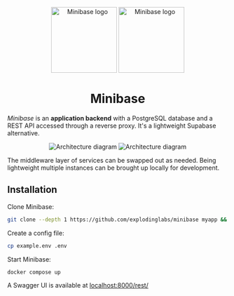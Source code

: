 <p align="center">
  <img alt="Minibase logo" height="150" src="https://github.com/explodinglabs/minibase/blob/main/.images/logo-light.png?raw=true#gh-light-mode-only" />
  <img alt="Minibase logo" height="150" src="https://github.com/explodinglabs/minibase/blob/main/.images/logo-dark.png?raw=true#gh-dark-mode-only" />
</p>

<h1 align="center">
  Minibase
</h1>

_Minibase_ is an **application backend** with a PostgreSQL database and a REST
API accessed through a reverse proxy. It's a lightweight Supabase alternative.

<p align="center">
  <img alt="Architecture diagram" src="https://github.com/explodinglabs/minibase/blob/main/.images/architecture-light.svg?raw=true#gh-light-mode-only" />
  <img alt="Architecture diagram" src="https://github.com/explodinglabs/minibase/blob/main/.images/architecture-dark.svg?raw=true#gh-dark-mode-only" />
</p>

The middleware layer of services can be swapped out as needed. Being
lightweight multiple instances can be brought up locally for development.

## Installation

Clone Minibase:

```sh
git clone --depth 1 https://github.com/explodinglabs/minibase myapp && cd myapp
```

Create a config file:

```sh
cp example.env .env
```

Start Minibase:

```sh
docker compose up
```

A Swagger UI is available at
[localhost:8000/rest/](http://localhost:8000/rest/)

##
